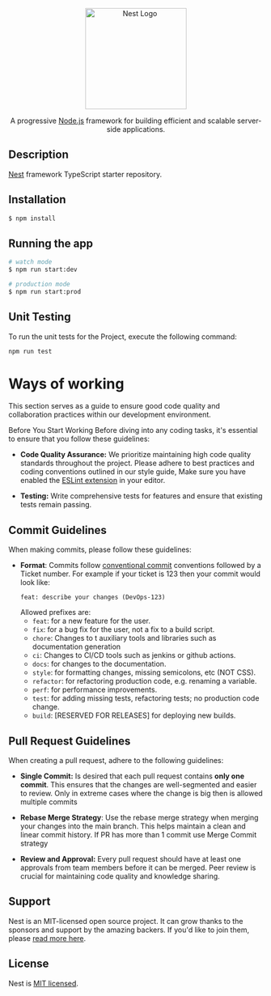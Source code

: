 <p align="center">
  <a href="http://nestjs.com/" target="blank"><img src="https://nestjs.com/img/logo-small.svg" width="200" alt="Nest Logo" /></a>
</p>

[circleci-image]: https://img.shields.io/circleci/build/github/nestjs/nest/master?token=abc123def456
[circleci-url]: https://circleci.com/gh/nestjs/nest

  <p align="center">A progressive <a href="http://nodejs.org" target="_blank">Node.js</a> framework for building efficient and scalable server-side applications.</p>
    <p align="center">

## Description

[Nest](https://github.com/nestjs/nest) framework TypeScript starter repository.

## Installation

```bash
$ npm install
```

## Running the app

```bash
# watch mode
$ npm run start:dev

# production mode
$ npm run start:prod
```

## Unit Testing

To run the unit tests for the Project, execute the following command:

```bash
npm run test
```

# Ways of working

This section serves as a guide to ensure good code quality and collaboration practices within our development environment.

Before You Start Working
Before diving into any coding tasks, it's essential to ensure that you follow these guidelines:

- **Code Quality Assurance:** We prioritize maintaining high code quality standards throughout the project. Please adhere to best practices and coding conventions outlined in our style guide, Make sure you have enabled the [ESLint extension](https://marketplace.visualstudio.com/items?itemName=dbaeumer.vscode-eslint) in your editor.

- **Testing:** Write comprehensive tests for features and ensure that existing tests remain passing. 

## Commit Guidelines
When making commits, please follow these guidelines:

- **Format**: Commits follow [conventional commit](https://www.conventionalcommits.org/en/v1.0.0/) conventions followed by a Ticket number.
   For example if your ticket is 123 then your commit would look like:
   ```
   feat: describe your changes (DevOps-123)
   ```
   Allowed prefixes are:
   - `feat`: for a new feature for the user.
   - `fix`: for a bug fix for the user, not a fix to a build script.
   - `chore`: Changes to t auxiliary tools and libraries such as documentation generation
   - `ci`: Changes to CI/CD tools such as jenkins or github actions.
   - `docs`: for changes to the documentation.
   - `style`: for formatting changes, missing semicolons, etc (NOT CSS).
   - `refactor`: for refactoring production code, e.g. renaming a variable.
   - `perf`: for performance improvements.
   - `test`: for adding missing tests, refactoring tests; no production code change.
   - `build`: [RESERVED FOR RELEASES] for deploying new builds.

## Pull Request Guidelines
When creating a pull request, adhere to the following guidelines:

- **Single Commit:** Is desired that each pull request contains __**only one commit**__. This ensures that the changes are well-segmented and easier to review. Only in extreme cases where the change is big then is allowed multiple commits

- **Rebase Merge Strategy**: Use the rebase merge strategy when merging your changes into the main branch. This helps maintain a clean and linear commit history. If PR has more than 1 commit use Merge Commit strategy

- **Review and Approval:** Every pull request should have at least one approvals from team members before it can be merged. Peer review is crucial for maintaining code quality and knowledge sharing.

## Support

Nest is an MIT-licensed open source project. It can grow thanks to the sponsors and support by the amazing backers. If you'd like to join them, please [read more here](https://docs.nestjs.com/support).

## License

Nest is [MIT licensed](LICENSE).